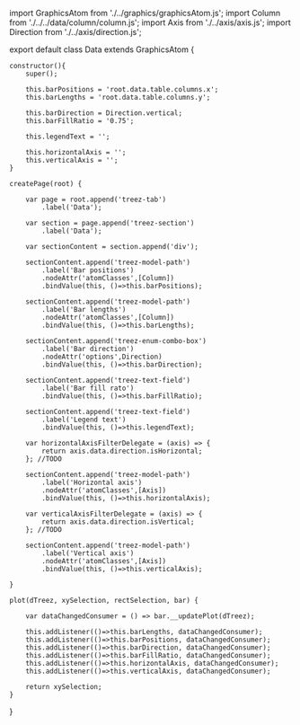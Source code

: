 import GraphicsAtom from './../graphics/graphicsAtom.js';
import Column from './../../data/column/column.js';
import Axis from './../axis/axis.js';
import Direction from './../axis/direction.js';

export default class Data extends GraphicsAtom {
	
	constructor(){
		super();
		
		this.barPositions = 'root.data.table.columns.x';	
		this.barLengths = 'root.data.table.columns.y';	
		
		this.barDirection = Direction.vertical;	
		this.barFillRatio = '0.75';	
		
		this.legendText = '';	
		
		this.horizontalAxis = '';	
		this.verticalAxis = '';
	}

	createPage(root) {

		var page = root.append('treez-tab')
			.label('Data');
	
		var section = page.append('treez-section')
			.label('Data');	
		
		var sectionContent = section.append('div');

		sectionContent.append('treez-model-path')
			.label('Bar positions')
			.nodeAttr('atomClasses',[Column])
			.bindValue(this, ()=>this.barPositions);
		
		sectionContent.append('treez-model-path')
			.label('Bar lengths')
			.nodeAttr('atomClasses',[Column])
			.bindValue(this, ()=>this.barLengths);
		
		sectionContent.append('treez-enum-combo-box')
			.label('Bar direction')
			.nodeAttr('options',Direction)
			.bindValue(this, ()=>this.barDirection);

		sectionContent.append('treez-text-field')
			.label('Bar fill rato')			
			.bindValue(this, ()=>this.barFillRatio);
		
		sectionContent.append('treez-text-field')
			.label('Legend text')			
			.bindValue(this, ()=>this.legendText);
	
		var horizontalAxisFilterDelegate = (axis) => {
			return axis.data.direction.isHorizontal;
		}; //TODO
		
		sectionContent.append('treez-model-path')
			.label('Horizontal axis')
			.nodeAttr('atomClasses',[Axis])
			.bindValue(this, ()=>this.horizontalAxis);
		
		var verticalAxisFilterDelegate = (axis) => {
			return axis.data.direction.isVertical;
		}; //TODO
		
		sectionContent.append('treez-model-path')
			.label('Vertical axis')
			.nodeAttr('atomClasses',[Axis])
			.bindValue(this, ()=>this.verticalAxis);		

	}

	plot(dTreez, xySelection, rectSelection, bar) {

		var dataChangedConsumer = () => bar.__updatePlot(dTreez);
		
		this.addListener(()=>this.barLengths, dataChangedConsumer);
		this.addListener(()=>this.barPositions, dataChangedConsumer);
		this.addListener(()=>this.barDirection, dataChangedConsumer);
		this.addListener(()=>this.barFillRatio, dataChangedConsumer);
		this.addListener(()=>this.horizontalAxis, dataChangedConsumer);
		this.addListener(()=>this.verticalAxis, dataChangedConsumer);		

		return xySelection;
	}	

}
